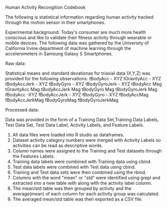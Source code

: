 Human Activity Recongition Codebook

The following is statistical information regarding human activity tracked through the motion sensor in their smartphones.

Experimental background:
Today's consumer are much more health conscious and like to validate their fitness activity through wearable or mobile devices.  The following data was gathered by the University of California Irvine department of machine learning through the accelerometers in Samsung Galaxy S Smartphones.  

Raw data: 

Statistical means and standard devationas for triaxial data (X,Y,Z) was provided for the following observations:
tBodyAcc - XYZ
tGravityAcc - XYZ
tBodyAccJerk - XYZ
tBodyGyro - XYZ
tBodyGyroJerk - XYZ
tBodyAcc Mag
tGravityAcc Mag
tBodyAccJerk Mag
tBodyGyro Mag
tBodyGyroJerk Mag
fBodyAcc  -XYZ
fBodyAccJerk - XYZ
fBodyGyro - XYZ
fBodyAccMag
fBodyAccJerkMag
fBodyGyroMag
fBodyGyroJerkMag

Processed data: 

Data was provided in the form of a Training Data Set,Training Data Labels, Test Data Set, Test Data Label, Activity Labels, and Feature Labels.
1. All data files were loaded into R studio as dataframes.  
2. Dataset activity category numbers were merged with Activity Labels so activities can be read as descriptive words.
3. Column names were assigned to the Training and Test datasets through the Features Labels.
4. Training data labels were combined with Training data using cbind.
5. Test data labels were combined with Test data using cbind.
6. Training and Test data sets were then combined using the rbind.
7. Columns with the word "mean" or "std" were identified using grepl and extracted into a new table with along with the activity label column.
8. The mean/std table was then grouped by activity and the average(mean) of each column for each activity group was calculated.
9. The averaged mean/std table was then exported as a CSV file.
